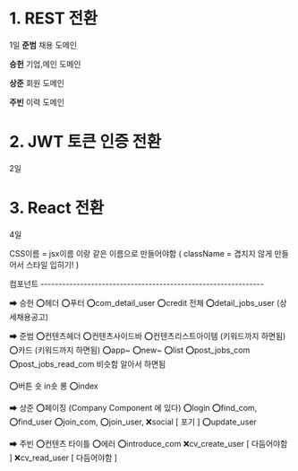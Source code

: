 # 1. REST 전환
1일
**준범**
채용 도메인

**승헌**
기업,메인 도메인

**상준**
회원 도메인

**주빈**
이력 도메인



# 2. JWT 토큰 인증 전환
2일


# 3. React 전환
4일

CSS이름 = jsx이름 이랑 같은 이름으로 만들어야함 ( className = 겹치지 않게 만들어서 스타일 입히기! )

컴포넌트 -------------------------------------------------------------- 

➡ 승헌
⭕헤더 
⭕푸터
⭕com_detail_user
⭕credit 전체
⭕detail_jobs_user (상세채용공고)



➡ 준범
⭕컨텐츠헤더
⭕컨텐츠사이드바
⭕컨텐츠리스트아이템 (키워드까지 하면됨)
⭕카드 (키워드까지 하면됨)
⭕app~
⭕new~
⭕list
⭕post_jobs_com
⭕post_jobs_read_com 비슷함 알아서 하면됨

⭕버튼 숏 in숏 롱 
⭕index



➡ 상준
⭕페이징 (Company Component 에 있다)
⭕login
⭕find_com, ⭕find_user
⭕join_com, ⭕join_user, ❌social [ 포기 ]
⭕update_user




➡ 주빈
⭕컨텐츠 타이틀
⭕에러
⭕introduce_com
❌cv_create_user [ 다듬어야함 ]
❌cv_read_user [ 다듬어야함 ]
